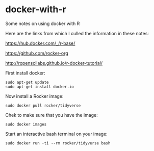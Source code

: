 # docker-with-r
Some notes on using docker with R

Here are the links from which I culled the information in these notes:

https://hub.docker.com/_/r-base/

https://github.com/rocker-org

http://ropenscilabs.github.io/r-docker-tutorial/


First install docker:

    sudo apt-get update
    sudo apt-get install docker.io
    
Now install a Rocker image:

    sudo docker pull rocker/tidyverse
    
Chek to make sure that you have the image:
    
    sudo docker images
    
Start an interactive bash terminal on your image:

    sudo docker run -ti --rm rocker/tidyverse bash
